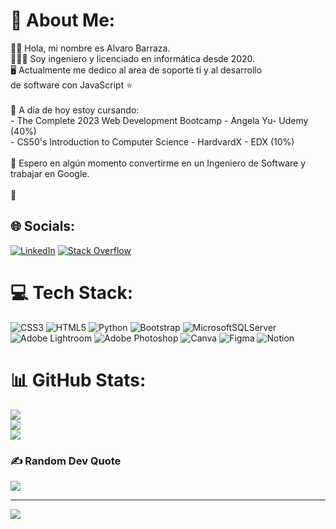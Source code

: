 # 💫 About Me:
👋🏻 Hola, mi nombre es Alvaro Barraza. <br>🧑🏻‍💻 Soy ingeniero y licenciado en informática desde 2020.<br>🖥 Actualmente me dedico al area de soporte ti y al desarrollo<br>de software con JavaScript ⭐️<br><br>🌱 A día de hoy estoy cursando:<br>- The Complete 2023 Web Development Bootcamp - Angela Yu- Udemy (40%)<br>-  CS50's Introduction to Computer Science - HardvardX - EDX (10%)<br><br>🔭 Espero en algún momento convertirme en un Ingeniero de Software y trabajar en Google.<br><br>🍊<br>


## 🌐 Socials:
[![LinkedIn](https://img.shields.io/badge/LinkedIn-%230077B5.svg?logo=linkedin&logoColor=white)](https://linkedin.com/in/https://www.linkedin.com/in/alvaro-barraza-/) [![Stack Overflow](https://img.shields.io/badge/-Stackoverflow-FE7A16?logo=stack-overflow&logoColor=white)](https://stackoverflow.com/users/https://stackoverflow.com/users/11727485/alvaro-barraza) 

# 💻 Tech Stack:
![CSS3](https://img.shields.io/badge/css3-%231572B6.svg?style=for-the-badge&logo=css3&logoColor=white) ![HTML5](https://img.shields.io/badge/html5-%23E34F26.svg?style=for-the-badge&logo=html5&logoColor=white) ![Python](https://img.shields.io/badge/python-3670A0?style=for-the-badge&logo=python&logoColor=ffdd54) ![Bootstrap](https://img.shields.io/badge/bootstrap-%23563D7C.svg?style=for-the-badge&logo=bootstrap&logoColor=white) ![MicrosoftSQLServer](https://img.shields.io/badge/Microsoft%20SQL%20Sever-CC2927?style=for-the-badge&logo=microsoft%20sql%20server&logoColor=white) ![Adobe Lightroom](https://img.shields.io/badge/Adobe%20Lightroom-31A8FF.svg?style=for-the-badge&logo=Adobe%20Lightroom&logoColor=white) ![Adobe Photoshop](https://img.shields.io/badge/adobephotoshop-%2331A8FF.svg?style=for-the-badge&logo=adobephotoshop&logoColor=white) ![Canva](https://img.shields.io/badge/Canva-%2300C4CC.svg?style=for-the-badge&logo=Canva&logoColor=white) 	![Figma](https://img.shields.io/badge/figma-%23F24E1E.svg?style=for-the-badge&logo=figma&logoColor=white) ![Notion](https://img.shields.io/badge/Notion-%23000000.svg?style=for-the-badge&logo=notion&logoColor=white)
# 📊 GitHub Stats:
![](https://github-readme-stats.vercel.app/api?username=pandapando&theme=dark&hide_border=false&include_all_commits=false&count_private=false)<br/>
![](https://github-readme-streak-stats.herokuapp.com/?user=pandapando&theme=dark&hide_border=false)<br/>
![](https://github-readme-stats.vercel.app/api/top-langs/?username=pandapando&theme=dark&hide_border=false&include_all_commits=false&count_private=false&layout=compact)

### ✍️ Random Dev Quote
![](https://quotes-github-readme.vercel.app/api?type=horizontal&theme=radical)

---
[![](https://visitcount.itsvg.in/api?id=pandapando&icon=0&color=0)](https://visitcount.itsvg.in)

<!-- Proudly created with GPRM ( https://gprm.itsvg.in ) -->
